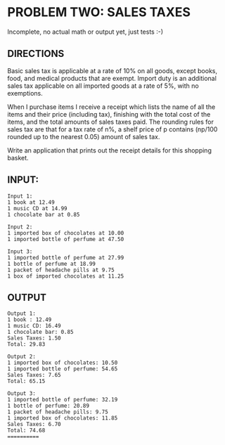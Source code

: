 # PROBLEM TWO: SALES TAXES

Incomplete, no actual math or output yet, just tests :-)

## DIRECTIONS
Basic sales tax is applicable at a rate of 10% on all goods, except books, food, and medical products that are exempt. Import duty is an additional sales tax applicable on all imported goods at a rate of 5%, with no exemptions.

When I purchase items I receive a receipt which lists the name of all the items and their price (including tax), finishing with the total cost of the items, and the total amounts of sales taxes paid.  The rounding rules for sales tax are that for a tax rate of n%, a shelf price of p contains (np/100 rounded up to the nearest 0.05) amount of sales tax.

Write an application that prints out the receipt details for this shopping basket.

## INPUT:
```
Input 1:
1 book at 12.49
1 music CD at 14.99
1 chocolate bar at 0.85

Input 2:
1 imported box of chocolates at 10.00
1 imported bottle of perfume at 47.50

Input 3:
1 imported bottle of perfume at 27.99
1 bottle of perfume at 18.99
1 packet of headache pills at 9.75
1 box of imported chocolates at 11.25
```
## OUTPUT
```
Output 1:
1 book : 12.49
1 music CD: 16.49
1 chocolate bar: 0.85
Sales Taxes: 1.50
Total: 29.83

Output 2:
1 imported box of chocolates: 10.50
1 imported bottle of perfume: 54.65
Sales Taxes: 7.65
Total: 65.15

Output 3:
1 imported bottle of perfume: 32.19
1 bottle of perfume: 20.89
1 packet of headache pills: 9.75
1 imported box of chocolates: 11.85
Sales Taxes: 6.70
Total: 74.68
==========
```
